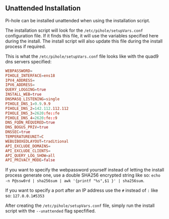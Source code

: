 ## Unattended Installation

Pi-hole can be installed unattended when using the installation script.

The installation script will look for the `/etc/pihole/setupVars.conf` configuration file.
If it finds this file, it will use the variables specified here during the install.
The install script will also update this file during the install process if required.

This is what the `/etc/pihole/setupVars.conf` file looks like with the quad9 dns servers specified:

``` conf
WEBPASSWORD=
PIHOLE_INTERFACE=ens18
IPV4_ADDRESS=
IPV6_ADDRESS=
QUERY_LOGGING=true
INSTALL_WEB=true
DNSMASQ_LISTENING=single
PIHOLE_DNS_1=9.9.9.9
PIHOLE_DNS_2=142.112.112.112
PIHOLE_DNS_3=2620:fe::fe
PIHOLE_DNS_4=2620:fe::9
DNS_FQDN_REQUIRED=true
DNS_BOGUS_PRIV=true
DNSSEC=true
TEMPERATUREUNIT=C
WEBUIBOXEDLAYOUT=traditional
API_EXCLUDE_DOMAINS=
API_EXCLUDE_CLIENTS=
API_QUERY_LOG_SHOW=all
API_PRIVACY_MODE=false
```

If you want to specify the webpassword yourself instead of letting the install process generate one, use a double SHA256 encrypted string like so: `echo -n P@ssw0rd | sha256sum | awk '{printf "%s",$1 }' | sha256sum`.

If you want to specify a port after an IP address use the `#` instead of `:` like so: `127.0.0.1#5353`

After creating the `/etc/pihole/setupVars.conf` file, simply run the install script with the `--unattended` flag specfified.
